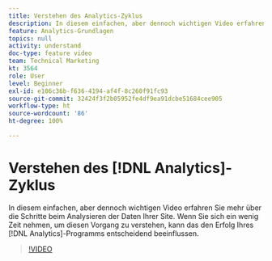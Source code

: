 ```yaml
---
title: Verstehen des Analytics-Zyklus
description: In diesem einfachen, aber dennoch wichtigen Video erfahren Sie, wie Sie die Daten Ihrer Site analysieren. Wenn Sie sich ein wenig Zeit nehmen, um diesen Vorgang zu verstehen, kann das den Erfolg Ihres Analytics-Programms entscheidend beeinflussen.
feature: Analytics-Grundlagen
topics: null
activity: understand
doc-type: feature video
team: Technical Marketing
kt: 3564
role: User
level: Beginner
exl-id: e106c36b-f636-4194-af4f-8c260f91fc93
source-git-commit: 32424f3f2b05952fe4df9ea91dcbe51684cee905
workflow-type: ht
source-wordcount: '86'
ht-degree: 100%

---
```


# Verstehen des [!DNL Analytics]-Zyklus

In diesem einfachen, aber dennoch wichtigen Video erfahren Sie mehr über die Schritte beim Analysieren der Daten Ihrer Site. Wenn Sie sich ein wenig Zeit nehmen, um diesen Vorgang zu verstehen, kann das den Erfolg Ihres [!DNL Analytics]-Programms entscheidend beeinflussen.

>[!VIDEO](https://video.tv.adobe.com/v/28950/?quality=12)
